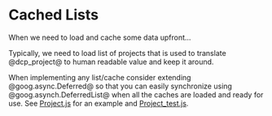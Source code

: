 # Cached Lists

When we need to load and cache some data upfront...

Typically, we need to load list of projects that is used to translate @dcp_project@ to human readable value and keep it around.

When implementing any list/cache consider extending @goog.async.Deferred@ so that you can easily synchronize
using @goog.asynch.DeferredList@ when all the caches are loaded and ready for use. See [Project.js](project/Project.js)
for an example and [Project_test.js](../../../../../../../test/javascript/org/jboss/search/list/project/Project_test.js).